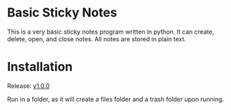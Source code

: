 # Basic Sticky Notes
This is a very basic sticky notes program written in python. 
It can create, delete, open, and close notes. All notes are stored in plain text.

# Installation
Release: [v1.0.0](https://github.com/taylahembra/BasicStickyNotes/releases/tag/v1.0.0)

Run in a folder, as it will create a files folder and a trash folder upon running.

